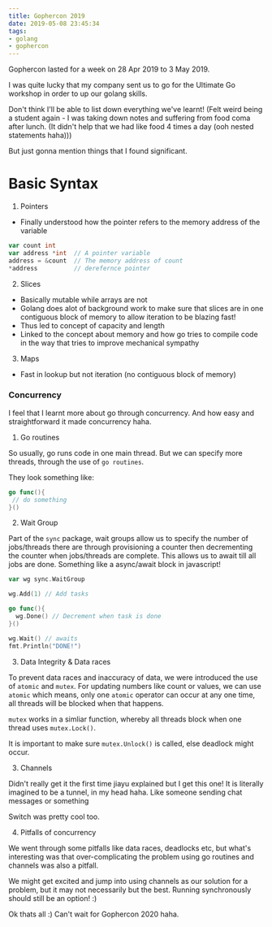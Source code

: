 ```yaml
---
title: Gophercon 2019
date: 2019-05-08 23:45:34
tags:
- golang
- gophercon
---
```


Gophercon lasted for a week on 28 Apr 2019 to 3 May 2019.
<!-- excerpt -->

I was quite lucky that my company sent us to go for the Ultimate Go workshop in order to up our golang skills. 

Don't think I'll be able to list down everything we've learnt! (Felt weird being a student again - I was taking down notes and suffering from food coma after lunch. (It didn't help that we had like food 4 times a day (ooh nested statements haha)))

But just gonna mention things that I found significant.

# Basic Syntax
1. Pointers
- Finally understood how the pointer refers to the memory address of the variable
```go
var count int
var address *int  // A pointer variable
address = &count  // The memory address of count
*address          // derefernce pointer
```

2. Slices
- Basically mutable while arrays are not
- Golang does alot of background work to make sure that slices are in one contiguous block of memory to allow iteration to be blazing fast! 
- Thus led to concept of capacity and length
- Linked to the concept about memory and how go tries to compile code in the way that tries to improve mechanical sympathy 

3. Maps
- Fast in lookup but not iteration (no contiguous block of memory)

### Concurrency
I feel that I learnt more about go through concurrency. And how easy and straightforward it made concurrency haha. 

1. Go routines

So usually, go runs code in one main thread. But we can specify more threads, through the use of `go routines`.

They look something like:
```go
go func(){
 // do something 
}()
```

2. Wait Group

Part of the `sync` package, wait groups allow us to specify the number of jobs/threads there are through provisioning a counter then decrementing the counter when jobs/threads are complete. This allows us to await till all jobs are done. Something like a async/await block in javascript!
```go
var wg sync.WaitGroup

wg.Add(1) // Add tasks

go func(){
  wg.Done() // Decrement when task is done
}()

wg.Wait() // awaits
fmt.Println("DONE!")
```

3. Data Integrity & Data races

To prevent data races and inaccuracy of data, we were introduced the use of `atomic` and `mutex`. For updating numbers like count or values, we can use `atomic` which means, only one `atomic` operator can occur at any one time, all threads will be blocked when that happens.

`mutex` works in a simliar function, whereby all threads block when one thread uses `mutex.Lock()`.

It is important to make sure `mutex.Unlock()` is called, else deadlock might occur.

3. Channels

Didn't really get it the first time jiayu explained but I get this one! It is literally imagined to be a tunnel, in my head haha. Like someone sending chat messages or something 

Switch was pretty cool too.

4. Pitfalls of concurrency

We went through some pitfalls like data races, deadlocks etc, but what's interesting was that over-complicating the problem using go routines and channels was also a pitfall. 

We might get excited and jump into using channels as our solution for a problem, but it may not necessarily but the best. Running synchronously should still be an option! :) 

Ok thats all :) Can't wait for Gophercon 2020 haha.

